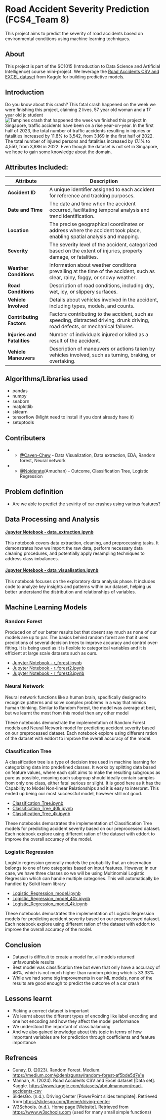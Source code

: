 # Road Accident Severity Prediction (FCS4_Team 8)

This project aims to predict the severity of road accidents based on environmental conditions using machine learning techniques.


## About
This project is part of the SC1015 (Introduction to Data Science and Artificial Intelligence) course mini-project. We leverage the [Road Accidents CSV and EXCEL dataset](https://www.kaggle.com/datasets/abdulmannann/road-accidents-csv) from Kaggle for building predictive models.
## Introduction
Do you know about this crash? This fatal crash happened on the week we were finishing this project, claiming 2 lives, 57 year old woman and a 17 year old jc student
![Tampines crash that happened the week we finished this project](https://static1.straitstimes.com.sg/s3fs-public/styles/large30x20/public/articles/2024/04/22/yutampinesaccidentcoll2204.jpg?VersionId=GGwjA_2XTIbaP76m2Y6Hdoi1ImTQw2dx)
In Singapore, traffic accidents have been on a rise year-on-year. In the first half of 2023, the total number of traffic accidents resulting in injuries or fatalities increased by 11.8% to 3,542, from 3,169 in the first half of 2022. The total number of injured persons and fatalities increased by 17.1% to 4,550, from 3,886 in 2022. Even though the dataset is not set in Singapore, we hope to gain some knowledge about the domain.

## Attributes Included:

| Attribute             | Description                                                                                      |
|-----------------------|--------------------------------------------------------------------------------------------------|
| **Accident ID**       | A unique identifier assigned to each accident for reference and tracking purposes.               |
| **Date and Time**     | The date and time when the accident occurred, facilitating temporal analysis and trend identification. |
| **Location**          | The precise geographical coordinates or address where the accident took place, enabling spatial analysis and mapping. |
| **Severity**          | The severity level of the accident, categorized based on the extent of injuries, property damage, or fatalities. |
| **Weather Conditions**| Information about weather conditions prevailing at the time of the accident, such as clear, rainy, foggy, or snowy weather. |
| **Road Conditions**   | Description of road conditions, including dry, wet, icy, or slippery surfaces.                    |
| **Vehicle Involved**  | Details about vehicles involved in the accident, including types, models, and counts.             |
| **Contributing Factors** | Factors contributing to the accident, such as speeding, distracted driving, drunk driving, road defects, or mechanical failures. |
| **Injuries and Fatalities** | Number of individuals injured or killed as a result of the accident.                           |
| **Vehicle Maneuvers** | Description of maneuvers or actions taken by vehicles involved, such as turning, braking, or overtaking. |


## Algorithms/Libraries used
- pandas
- numpy
- seaborn
- matplotlib
- sklearn
- tensorflow (Might need to install if you dont already have it)
- setuptools

## Contributers
- * [@Caven-Chew](https://github.com/Caven-Chew) - Data Visualization, Data extraction, EDA, Random forest, Neural network
- * [@Noiderate](https://github.com/Noiderate)(Amudhan) - Outcome, Classification Tree, Logistic Regression
## Problem definition
- Are we able to predict the sevirity of car crashes using various features?
<!-- (FCS4_Team 8 Folder) -->
## Data Processing and Analysis

#### [Jupyter Notebook - data_extraction.ipynb](https://github.com/Caven-Chew/SC1015-MINI_PROJECT/blob/main/FCS4_TEAM8/data_extraction.ipynb)
This notebook covers data extraction, cleaning, and preprocessing tasks. It demonstrates how we import the raw data, perform necessary data cleaning procedures, and potentially apply resampling techniques to address class imbalances.

#### [Jupyter Notebook - data_visualisation.ipynb](https://github.com/Caven-Chew/SC1015-MINI_PROJECT/blob/main/FCS4_TEAM8/data_visualisation.ipynb)
This notebook focuses on the exploratory data analysis phase. It includes code to analyze key insights and patterns within our dataset, helping us better understand the distribution and relationships of variables.

## Machine Learning Models

### Random Forest 
Produced on of our better results but that doesnt say much as none of our models are up to par. The basics behind random forest are that it uses predictions of several decision trees to improve accuracy and control over-fitting. It is being used as it is flexible to categorical variables and it is efficient at large scale datasets such as ours. 

- [Jupyter Notebook - r_forest.ipynb](https://github.com/Caven-Chew/SC1015-MINI_PROJECT/blob/main/FCS4_TEAM8/r_forest.ipynb)
- [Jupyter Notebook - r_forest2.ipynb](https://github.com/Caven-Chew/SC1015-MINI_PROJECT/blob/main/FCS4_TEAM8/r_forest2.ipynb)
- [Jupyter Notebook - r_forest3.ipynb](https://github.com/Caven-Chew/SC1015-MINI_PROJECT/blob/main/FCS4_TEAM8/r_forest3.ipynb)
### Neural Network
Neural network functions like a human brain, specifically designed to recognize patterns and solve complex problems in a way that mimics human thinking. Similar to Random Forest, the model was average at best, but we learnt the most from this model then any other model


These notebooks demonstrate the implementation of Random Forest models and Neural Network model for predicting accident severity based on our preprocessed dataset. Each notebook explore using different ration of the dataset with eddort to improve the overall accuracy of the model.

### Classification Tree
A classification tree is a type of decision tree used in machine learning for categorizing data into predefined classes. It works by splitting data based on feature values, where each split aims to make the resulting subgroups as pure as possible, meaning each subgroup should ideally contain samples from only one class, either fatal serious or slight. It is good here as it has the Capability to Model Non-linear Relationships and it is easy to interpret. This ended up being our most successful model, however still not good.

- [Classification_Tree.ipynb](https://github.com/Caven-Chew/SC1015-MINI_PROJECT/blob/main/FCS4_TEAM8/Classification_Tree.ipynb)
- [Classification_Tree_40k.ipynb](https://github.com/Caven-Chew/SC1015-MINI_PROJECT/blob/main/FCS4_TEAM8/Classification_Tree_40k.ipynb)
- [Classification_Tree_4k.ipynb](https://github.com/Caven-Chew/SC1015-MINI_PROJECT/blob/main/FCS4_TEAM8/Classification_Tree_4k.ipynb)

These notebooks demostrates the implementation of Classification Tree models for predicting accident severity based on our preprocessed dataset. Each notebook explore using different ration of the dataset with eddort to improve the overall accuracy of the model.

### Logistic Regression
Logistic regression generally models the probability that an observation belongs to one of two categories based on input features. However, in our case, we have three classes so we will be using Multinomial Logistic Regression which can handle multiple categories. This will automatically be handled by Scikit learn library

- [Logistic_Regression_model.ipynb](https://github.com/Caven-Chew/SC1015-MINI_PROJECT/blob/main/FCS4_TEAM8/Logistic_Regression_model.ipynb)
- [Logistic_Regression_model_40k.ipynb](https://github.com/Caven-Chew/SC1015-MINI_PROJECT/blob/main/FCS4_TEAM8/Logistic_Regression_model_40k.ipynb)
- [Logistic_Regression_model_4k.ipynb](https://github.com/Caven-Chew/SC1015-MINI_PROJECT/blob/main/FCS4_TEAM8/Logistic_Regression_model_4k.ipynb)

These notebooks demostrates the implementation of Logistic Regression models for predicting accident severity based on our preprocessed dataset. Each notebook explore using different ration of the dataset with eddort to improve the overall accuracy of the model.
## Conclusion
- Dataset is difficult to create a model for, all models returned unfavourable results
- Best model was classification tree but even that only have a accuracy of 46%, which is not much higher than random picking which is 33.33%
- While we had some big improvements in our ML models, none of the results are good enough to predict the outcome of a car crash

## Lessons learnt
- Picking a correct dataset is important
- We learnt about the different types of encoding like label encoding and one hot encoding and how they affect the model performance
- We understood the important of class balancing
- And we also gained knowledge about this topic in terms of how important variables are for prediction through coefficients and feature importance 
## Refrences
- Gunay, D. (2023). Random Forest. Medium. https://medium.com/@denizgunay/random-forest-af5bde5d7e1e
- Mannan, A. (2024). Road Accidents CSV and Excel dataset [Data set]. Kaggle. https://www.kaggle.com/datasets/abdulmannann/road-accidents-csv
- SlidesGo. (n.d.). Driving Center [PowerPoint slides template]. Retrieved from https://slidesgo.com/theme/driving-center
- W3Schools. (n.d.). Home page [Website]. Retrieved from https://www.w3schools.com (used for many small simple functions)